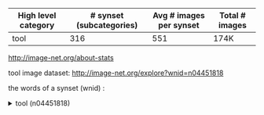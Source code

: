 High level category | # synset (subcategories) | Avg # images per synset | Total # images
------------------- | ------------------------ | ----------------------- | --------------
tool 				| 316 					   | 551 					 | 174K

http://image-net.org/about-stats

tool image dataset: http://image-net.org/explore?wnid=n04451818

the words of a synset (wnid) :

<details>
	<summary>tool (n04451818)</summary>
        <p>
* abrader, abradant (n02668393)
	* abrading stone (n02668613)
	* steel-wool pad (n04312020)
* bender (n02830157)
* clincher (n03043173)
* comb (n03075097)
	* hatchel, heckle (n03498866)
* cutting implement (n03154446)
	* bit (n02844307)
		* bur, burr (n02921292)
		* center bit, centre bit (n02993877)
		* chamfer bit (n03004531)
		* counterbore, countersink, countersink bit (n03117642)
		* drilling bit, drill bit (n03240327)
			* core bit (n03108455)
			* fishtail bit, blade bit (n03353147)
			* rock bit, roller bit (n04098399)
		* expansion bit, expansive bit (n03304323)
		* pilot bit (n03939062)
		* spade bit (n04266849)
		* twist bit, twist drill (n04503593)
	* blade (n02848216)
		* razorblade (n04057215)
		* knife blade (n03624400)
	* cutter, cutlery, cutting tool (n03154073)
		* bolt cutter (n02866386)
		* cigar cutter (n03030557)
		* die (n03192907)
		* edge tool (n03265032)
			* adz, adze (n02682311)
			* ax, axe (n02764044)
				* broadax, broadaxe (n02903006)
					* battle-ax, battle-axe (n02811468)
						* Lochaber ax (n03682380)
						* poleax, poleaxe (n03977266)
				* common ax, common axe, Dayton ax, Dayton axe (n03077442)
				* double-bitted ax, double-bitted axe, Western ax, Western axe (n03226090)
				* fireman's ax, fireman's axe (n03346289)
				* hatchet (n03498962)
					* broad hatchet (n02904109)
					* claw hatchet (n03039156)
					* half hatchet (n03477773)
				* ice ax, ice axe, piolet (n03556679)
				* poleax, poleaxe (n03977430)
			* chisel (n03020692)
				* burin (n02922461)
				* cold chisel, set chisel (n03067212)
				* drove, drove chisel (n03247495)
				* firmer chisel (n03349367)
				* ripping chisel (n04094438)
				* wood chisel (n04597400)
			* gouge (n03449309)
			* hand ax, hand axe (n03482727)
			* hob (n03523398)
			* knife (n03623556)
				* barong (n02794368)
				* bolo, bolo knife (n02864987)
				* Bowie knife (n02880842)
				* bread knife (n02893941)
				* butcher knife (n02927053)
				* carving knife (n02973904)
				* case knife, sheath knife (n02976123)
				* cleaver, meat cleaver, chopper (n03041632)
				* drawknife, drawshave (n03235327)
				* hunting knife (n03549473)
				* letter opener, paper knife, paperknife (n03658185)
				* linoleum knife, linoleum cutter (n03675076)
				* parang (n03889397)
				* parer, paring knife (n03890093)
				* pocketknife, pocket knife (n03973628)
					* clasp knife, jackknife (n03038480)
					* penknife (n03911658)
					* switchblade, switchblade knife, flick-knife, flick knife (n04373089)
				* pruning knife (n04016479)
				* slicer (n04237287)
				* surgical knife (n04364827)
					* catling (n02985506)
					* lancet, lance (n03637618)
					* scalpel (n04142434)
				* table knife (n04380346)
					* butter knife (n02928049)
					* case knife (n02976249)
					* fish knife (n03352366)
					* steak knife (n04307986)
			* pick, pickax, pickaxe (n03929202)
				* mattock (n03731019)
			* plane, carpenter's plane, woodworking plane (n03954731)
				* beading plane (n02815478)
				* block plane (n02854532)
				* bullnose, bullnosed plane (n02917607)
				* chamfer plane (n03004620)
				* circular plane, compass plane (n03034516)
				* combination plane (n03075500)
				* dovetail plane (n03229115)
				* fore plane (n03382969)
				* jack plane (n03590932)
				* jointer, jointer plane, jointing plane, long plane (n03601638)
				* match plane, tonguing and grooving plane (n03729647)
				* openside plane, rabbet plane (n03849275)
					* dado plane (n03158796)
				* router plane (n04114996)
				* scrub plane (n04156297)
				* smooth plane, smoothing plane (n04247630)
				* spokeshave (n04283585)
			* razor (n04057047)
				* safety razor (n04127521)
				* shaver, electric shaver, electric razor (n04185804)
				* straight razor (n04332074)
			* scissors, pair of scissors (n04148054)
				* clipper (n03044934)
				* shears (n04186848)
					* clipper (n03045074)
					* pruning shears (n04016684)
						* secateurs (n04163530)
					* snips, tinsnips (n04250473)
					* thinning shears (n04424692)
				* snuffers (n04253304)
			* scythe (n04158250)
			* shear (n04186709)
			* sickle, reaping hook, reap hook (n04213353)
			* wire cutter (n04594828)
		* glass cutter (n03438780)
		* tile cutter (n04435552)
	* paper cutter (n03886940)
* drill (n03239726)
	* auger, gimlet, screw auger, wimble (n02758490)
	* bore bit, borer, rock drill, stone drill (n02875436)
		* cross bit (n03136254)
		* star drill (n04303852)
		* straight flute, straight-fluted drill (n04331765)
	* brace and bit (n02887832)
	* breast drill (n02894847)
	* core drill (n03108624)
	* dentist's drill, burr drill (n03176238)
	* hand drill, handheld drill (n03484809)
	* power drill (n03995372)
		* electric drill (n03240140)
		* pneumatic drill (n03971321)
	* reamer (n04059399)
	* trepan (n04479405)
* eolith (n03292085)
* fork (n03384167)
	* hayfork (n03500457)
* gang (n03415363)
* garden tool, lawn tool (n03418242)
	* edger (n03264906)
	* hedge trimmer (n03511333)
	* lawn mower, mower (n03649909)
		* hand mower (n03487774)
		* power mower, motor mower (n03995856)
			* riding mower (n04089976)
* grapnel, grapple, grappler, grappling hook, grappling iron (n03454211)
	* crampon, crampoon (n03126580)
* hack (n03474467)
* hand tool (n03489162)
	* plane, carpenter's plane, woodworking plane (n03954731)
		* beading plane (n02815478)
		* block plane (n02854532)
		* bullnose, bullnosed plane (n02917607)
		* chamfer plane (n03004620)
		* circular plane, compass plane (n03034516)
		* combination plane (n03075500)
		* dovetail plane (n03229115)
		* fore plane (n03382969)
		* jack plane (n03590932)
		* jointer, jointer plane, jointing plane, long plane (n03601638)
		* match plane, tonguing and grooving plane (n03729647)
		* openside plane, rabbet plane (n03849275)
			* dado plane (n03158796)
		* router plane (n04114996)
		* scrub plane (n04156297)
		* smooth plane, smoothing plane (n04247630)
		* spokeshave (n04283585)
	* awl (n02763714)
		* bradawl, pricker (n02888898)
		* scriber, scribe, scratch awl (n04155457)
	* bevel, bevel square (n02833403)
	* bodkin, threader (n02861509)
	* bodkin (n02861658)
	* crank, starter (n03127024)
		* crank handle, starting handle (n03127302)
	* dibble, dibber (n03190458)
	* file (n03336839)
		* blunt file (n02856362)
		* flat file (n03361109)
		* nailfile (n03805280)
		* rasp, wood file (n04054670)
		* rat-tail file (n04056073)
		* round file (n04114301)
		* taper file (n04393301)
	* float, plasterer's float (n03364599)
	* graver, graving tool, pointel, pointrel (n03455355)
		* scauper, scorper (n04144651)
	* gutter (n03471685)
	* hammer (n03481172)
		* ball-peen hammer (n02783035)
		* bricklayer's hammer (n02898173)
		* carpenter's hammer, claw hammer, clawhammer (n02966545)
		* mallet, beetle (n03715386)
			* carpenter's mallet (n02966942)
			* gavel (n03430313)
		* maul, sledge, sledgehammer (n03731695)
		* plexor, plessor, percussor (n03966751)
		* tack hammer (n04383301)
	* hand shovel (n03488603)
		* coal shovel (n03056493)
		* entrenching tool, trenching spade (n03291413)
		* spade (n04266486)
			* ditch spade, long-handled spade (n03214450)
			* garden spade (n03418158)
		* spud, stump spud (n04289964)
	* marlinespike, marlinspike, marlingspike (n03722646)
	* miter box, mitre box (n03774327)
	* opener (n03848348)
		* bottle opener (n02877962)
			* cap opener (n02956795)
			* corkscrew, bottle screw (n03109150)
		* can opener, tin opener (n02951585)
			* church key (n03029066)
		* latchstring (n03645411)
	* pallet (n03879456)
	* pestle (n03919289)
	* pick (n03929443)
		* icepick, ice pick (n03558007)
		* toothpick (n04453390)
	* pincer, pair of pincers, tweezer, pair of tweezers (n03941684)
		* roach clip, roach holder (n04095938)
	* pipe cutter (n03946076)
	* pitchfork (n03950359)
	* pliers, pair of pliers, plyers (n03966976)
		* locking pliers (n03684224)
		* needlenose pliers (n03816530)
		* pump-type pliers (n04023021)
		* rib joint pliers (n04088343)
		* slip-joint pliers (n04240867)
	* plumber's snake, auger (n03968886)
	* plunger, plumber's helper (n03970156)
	* ravehook (n04056599)
	* sandblaster (n04134170)
	* saw (n04140064)
		* bill, billhook (n02838958)
		* bucksaw (n02910701)
		* crown saw (n03139887)
		* folding saw (n03376938)
		* hacksaw, hack saw, metal saw (n03474779)
		* handsaw, hand saw, carpenter's saw (n03488188)
			* backsaw, back saw (n02770585)
			* compass saw (n03080904)
			* coping saw (n03104019)
			* crosscut saw, crosscut handsaw, cutoff saw (n03136504)
			* keyhole saw (n03614887)
			* pruning saw (n04016576)
				* pruner, pruning hook, lopper (n04016240)
			* ripsaw, splitsaw (n04094608)
		* two-handed saw, whipsaw, two-man saw, lumberman's saw (n04503836)
			* pitsaw (n03951800)
	* scraper (n04150980)
	* screwdriver (n04154565)
		* flat tip screwdriver (n03361683)
		* Phillips screwdriver (n03923692)
		* spiral ratchet screwdriver, ratchet screwdriver (n04279987)
	* shovel (n04208210)
		* hand shovel (n03488603)
			* coal shovel (n03056493)
			* entrenching tool, trenching spade (n03291413)
			* spade (n04266486)
				* ditch spade, long-handled spade (n03214450)
				* garden spade (n03418158)
			* spud, stump spud (n04289964)
		* posthole digger, post-hole digger (n03989665)
		* scoop, scoop shovel (n04149208)
	* soldering iron (n04258859)
	* spatula (n04269944)
		* palette knife (n03878828)
		* putty knife (n04028221)
		* slice (n04237086)
	* spreader (n04287986)
	* square (n04291242)
		* carpenter's square (n02967170)
		* try square (n04493109)
			* set square (n04177654)
		* T-square (n04493259)
	* straightedge (n04331443)
	* tire iron, tire tool (n04441093)
	* trowel (n04489817)
		* brick trowel, mason's trowel (n02898269)
		* garden trowel (n03418402)
		* plastering trowel (n03957991)
		* pointing trowel (n03975657)
		* slick (n04237565)
	* weeder, weed-whacker (n04570416)
	* wire stripper (n04595611)
	* wrench, spanner (n04606574)
		* adjustable wrench, adjustable spanner (n02680754)
			* crescent wrench (n03130866)
			* monkey-wrench, monkey wrench (n03782794)
			* pipe wrench, tube wrench (n03947466)
				* chain tongs (n03001282)
					* chain wrench (n03001540)
				* Stillson wrench (n04319774)
			* screw wrench (n04155177)
		* Allen wrench (n02697675)
		* alligator wrench (n02697876)
		* box wrench, box end wrench (n02886434)
		* brace wrench (n02888429)
		* bulldog wrench (n02916065)
		* carriage wrench (n02969527)
		* dog wrench (n03218446)
		* hook wrench, hook spanner (n03533845)
		* lug wrench (n03696746)
		* open-end wrench, tappet wrench (n03848168)
			* S wrench (n04374521)
		* pin wrench (n03944530)
		* screw key (n04154854)
		* socket wrench (n04255346)
		* sparkplug wrench (n04269502)
		* tap wrench (n04393913)
		* torque wrench (n04457910)
* hoe (n03524574)
	* scuffle, scuffle hoe, Dutch hoe (n04156591)
* jack (n03588951)
	* bumper jack (n02919308)
	* jackscrew, screw jack (n03591028)
* Jaws of Life (n03594523)
* neolith (n03818001)
* paleolith (n03878418)
* pestle, muller, pounder (n03919430)
* plow, plough (n03967562)
	* bull tongue (n02918204)
	* moldboard plow, mouldboard plough (n03780047)
		* lister, lister plow, lister plough, middlebreaker, middle buster (n03677766)
* power tool (n03997484)
	* power drill (n03995372)
		* electric drill (n03240140)
		* pneumatic drill (n03971321)
	* buffer, polisher (n02911332)
	* burr (n02923915)
	* drum sander, electric sander, sander, smoother (n03250588)
	* hammer, power hammer (n03481521)
		* air hammer, jackhammer, pneumatic hammer (n02689434)
		* electric hammer (n03272125)
		* triphammer (n04484647)
	* plane, planer, planing machine (n03955296)
	* power saw, saw, sawing machine (n03996145)
		* bandsaw, band saw (n02786837)
		* chain saw, chainsaw (n03000684)
		* circular saw, buzz saw (n03034663)
			* portable circular saw, portable saw (n03985441)
			* table saw (n04380916)
		* gangsaw (n03415626)
		* jigsaw, scroll saw, fretsaw (n03598783)
		* saber saw, jigsaw, reciprocating saw (n04121728)
		* sawmill (n04140777)
	* router (n04114719)
	* stamping machine, stamper (n04300509)
* punch, puncher (n04023249)
	* center punch (n02994573)
	* punch pliers (n04024137)
* rake (n04050066)
	* garden rake (n03417970)
	* croupier's rake (n03138217)
* ram (n04050410)
	* battering ram (n02810139)
	* rammer (n04051439)
* rounder (n04114193)
* saw set (n04140853)
* shaping tool (n04184600)
	* die (n03192790)
		* stamp (n04299963)
* strickle (n04337400)
* stylus, style (n04346511)
* tamp, tamper, tamping bar (n04387706)
	* stemmer (n04313986)
* tap (n04391158)
* upset, swage (n04515444)
        </p>
</details>
